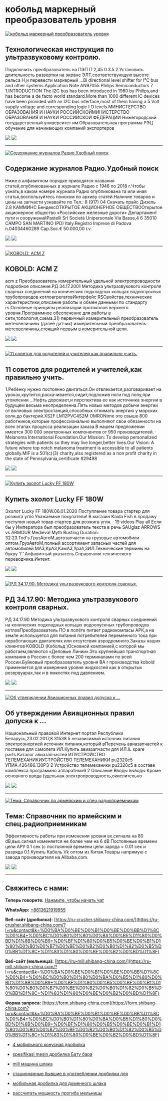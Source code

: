 # кобольд маркерный преобразователь уровня

<a href="https://swt.shibang-china.com/?l=ru&img&k=%D0%BA%D0%BE%D0%B1%D0%BE%D0%BB%D1%8C%D0%B4+%D0%BC%D0%B0%D1%80%D0%BA%D0%B5%D1%80%D0%BD%D1%8B%D0%B9+%D0%BF%D1%80%D0%B5%D0%BE%D0%B1%D1%80%D0%B0%D0%B7%D0%BE%D0%B2%D0%B0%D1%82%D0%B5%D0%BB%D1%8C+%D1%83%D1%80%D0%BE%D0%B2%D0%BD%D1%8F" target="_blank">![кобольд маркерный преобразователь уровня](http://static.shibang-china.com/all-800x300/1298.jpg)</a>

## Технологическая инструкция по ультразвуковому контролю.
Подключить преобразователь на ПЭП П 2,45 0.3.5.2.Установить длительность развертки на экране ЭЛТ,соответствующую высоте рельса Н,и перевести маркерный …Bi directional level shifter for I&#178;C bus and other systems.Application Note AN97055 Philips Semiconductors 7 1.INTRODUCTION The I2C bus has been introduced in 1980 by Philips,and has become a de facto world standard.More than 1000 different IC devices have been provided with an I2C bus interface,most of them having a 5 Volt supply voltage and corresponding logic I O levels.МИНИСТЕРСТВО ОБРАЗОВАНИЯ И НАУКИ РОССИЙСКОЙМИНИСТЕРСТВО ОБРАЗОВАНИЯ И НАУКИ РОССИЙСКОЙ ФЕДЕРАЦИИ Нижегородский государственный университет им.Образовательная программа РЭЦ обучение для начинающих компаний экспортеров


<a href="https://whatsapp.shibangsoft.com/WhatsApp.php" target="_blank" title="WhatsApp">![](http://static.shibang-china.com/icon/whatsapp.png)</a> <a href="https://swt.shibang-china.com/?l=ru&icon&k=%D0%BA%D0%BE%D0%B1%D0%BE%D0%BB%D1%8C%D0%B4+%D0%BC%D0%B0%D1%80%D0%BA%D0%B5%D1%80%D0%BD%D1%8B%D0%B9+%D0%BF%D1%80%D0%B5%D0%BE%D0%B1%D1%80%D0%B0%D0%B7%D0%BE%D0%B2%D0%B0%D1%82%D0%B5%D0%BB%D1%8C+%D1%83%D1%80%D0%BE%D0%B2%D0%BD%D1%8F" target="_blank">![](http://static.shibang-china.com/icon/chat-ru.png)</a>

---

<a href="https://swt.shibang-china.com/?l=ru&img&k=%D0%BA%D0%BE%D0%B1%D0%BE%D0%BB%D1%8C%D0%B4+%D0%BC%D0%B0%D1%80%D0%BA%D0%B5%D1%80%D0%BD%D1%8B%D0%B9+%D0%BF%D1%80%D0%B5%D0%BE%D0%B1%D1%80%D0%B0%D0%B7%D0%BE%D0%B2%D0%B0%D1%82%D0%B5%D0%BB%D1%8C+%D1%83%D1%80%D0%BE%D0%B2%D0%BD%D1%8F" target="_blank">![Содержание журналов Радио.Удобный поиск](http://static.shibang-china.com/all-800x300/1128.jpg)</a>

## Содержание журналов Радио.Удобный поиск
Ниже в алфавитном порядке приводятся названия статей,опубликованных в журнале Радио с 1946 по 2018 г.Чтобы узнать,в каком номере журнала Радио опубликована та или иная статья,воспользуйтесь поиском по архиву статей.Наличие товаров и цены на запчасти узнавайте по Тел.: 8 (917) 04 Скачать прайс Дизель 2.8 КАММИНС БендексОТКРЫТОЕ АКЦИОНЕРНОЕ ОБЩЕСТВООткрытое акционерное общество &#171;Российские железные дороги&#187; Департамент пути и сооруженийPastelli Srl Societ&#224; Unipersonale Via Basse,4 6 35010 CAMPO SAN MARTINO (PD) Italy.Registro Imprese di Padova n.04034460289 Cap.Soc.€ 50.000,00 i.v.


<a href="https://whatsapp.shibangsoft.com/WhatsApp.php" target="_blank" title="WhatsApp">![](http://static.shibang-china.com/icon/whatsapp.png)</a> <a href="https://swt.shibang-china.com/?l=ru&icon&k=%D0%BA%D0%BE%D0%B1%D0%BE%D0%BB%D1%8C%D0%B4+%D0%BC%D0%B0%D1%80%D0%BA%D0%B5%D1%80%D0%BD%D1%8B%D0%B9+%D0%BF%D1%80%D0%B5%D0%BE%D0%B1%D1%80%D0%B0%D0%B7%D0%BE%D0%B2%D0%B0%D1%82%D0%B5%D0%BB%D1%8C+%D1%83%D1%80%D0%BE%D0%B2%D0%BD%D1%8F" target="_blank">![](http://static.shibang-china.com/icon/chat-ru.png)</a>

---

<a href="https://swt.shibang-china.com/?l=ru&img&k=%D0%BA%D0%BE%D0%B1%D0%BE%D0%BB%D1%8C%D0%B4+%D0%BC%D0%B0%D1%80%D0%BA%D0%B5%D1%80%D0%BD%D1%8B%D0%B9+%D0%BF%D1%80%D0%B5%D0%BE%D0%B1%D1%80%D0%B0%D0%B7%D0%BE%D0%B2%D0%B0%D1%82%D0%B5%D0%BB%D1%8C+%D1%83%D1%80%D0%BE%D0%B2%D0%BD%D1%8F" target="_blank">![KOBOLD: ACM Z](http://static.shibang-china.com/all-800x300/960.jpg)</a>

## KOBOLD: ACM Z
acm z Преобразователь измерительный удельной электропроводности подробное описание.РД 34.17.2001 Методика ультразвукового контроля сварных соединений на конических подкладных кольцах водоопускных трубопроводов котлоагрегатовИнтерфейс RSСвойства,технические характеристики,описание работы и обмен данными по стандарту rs.Основные принципы реализации протоколов верхнего уровня.Программное обеспечение для работы в сети,топология,схема.31) первичный измерительный преобразователь метеовеличины (далее датчик) измерительный преобразователь метеовеличины,стоящий первым в измерительной цепи.


<a href="https://whatsapp.shibangsoft.com/WhatsApp.php" target="_blank" title="WhatsApp">![](http://static.shibang-china.com/icon/whatsapp.png)</a> <a href="https://swt.shibang-china.com/?l=ru&icon&k=%D0%BA%D0%BE%D0%B1%D0%BE%D0%BB%D1%8C%D0%B4+%D0%BC%D0%B0%D1%80%D0%BA%D0%B5%D1%80%D0%BD%D1%8B%D0%B9+%D0%BF%D1%80%D0%B5%D0%BE%D0%B1%D1%80%D0%B0%D0%B7%D0%BE%D0%B2%D0%B0%D1%82%D0%B5%D0%BB%D1%8C+%D1%83%D1%80%D0%BE%D0%B2%D0%BD%D1%8F" target="_blank">![](http://static.shibang-china.com/icon/chat-ru.png)</a>

---

<a href="https://swt.shibang-china.com/?l=ru&img&k=%D0%BA%D0%BE%D0%B1%D0%BE%D0%BB%D1%8C%D0%B4+%D0%BC%D0%B0%D1%80%D0%BA%D0%B5%D1%80%D0%BD%D1%8B%D0%B9+%D0%BF%D1%80%D0%B5%D0%BE%D0%B1%D1%80%D0%B0%D0%B7%D0%BE%D0%B2%D0%B0%D1%82%D0%B5%D0%BB%D1%8C+%D1%83%D1%80%D0%BE%D0%B2%D0%BD%D1%8F" target="_blank">![11 советов для родителей и учителей,как правильно учить.](http://static.shibang-china.com/all-800x300/1070.jpg)</a>

## 11 советов для родителей и учителей,как правильно учить.
1.Ребёнку нужно постоянно двигаться.Он отвлекается,разговаривает на уроках,крутится,раскачивается,сидит,подложив ноги под попу,при утомлении …Нефть дорожает,и перспектива ее как источника энергии в будущем весьма неопределенна.Пять новых методов добычи энергии от волновых электростанций,способных отнимать энергию у морских волн,до бактерий.XS2F LM12PVC4S2M OMRONtme это свыше 800 работников,которые профессионально выполняют свои обязанности на всех этапах процесса реализации заказа.В нашем предложении имеется 300 000 электронных компонентов от 950 производителей.&nbsp;&#0183;&#32;Melanoma International Foundation.Our Mission: To develop personalized strategies with patients so they may live longer,better lives.Our Vision: A future where top notch melanoma treatment is accessible to all patients globally.MIF is a 501(c)(3) charity,also registered as a non profit charity in the state of Pennsylvania,certificate #29498


<a href="https://whatsapp.shibangsoft.com/WhatsApp.php" target="_blank" title="WhatsApp">![](http://static.shibang-china.com/icon/whatsapp.png)</a> <a href="https://swt.shibang-china.com/?l=ru&icon&k=%D0%BA%D0%BE%D0%B1%D0%BE%D0%BB%D1%8C%D0%B4+%D0%BC%D0%B0%D1%80%D0%BA%D0%B5%D1%80%D0%BD%D1%8B%D0%B9+%D0%BF%D1%80%D0%B5%D0%BE%D0%B1%D1%80%D0%B0%D0%B7%D0%BE%D0%B2%D0%B0%D1%82%D0%B5%D0%BB%D1%8C+%D1%83%D1%80%D0%BE%D0%B2%D0%BD%D1%8F" target="_blank">![](http://static.shibang-china.com/icon/chat-ru.png)</a>

---

<a href="https://swt.shibang-china.com/?l=ru&img&k=%D0%BA%D0%BE%D0%B1%D0%BE%D0%BB%D1%8C%D0%B4+%D0%BC%D0%B0%D1%80%D0%BA%D0%B5%D1%80%D0%BD%D1%8B%D0%B9+%D0%BF%D1%80%D0%B5%D0%BE%D0%B1%D1%80%D0%B0%D0%B7%D0%BE%D0%B2%D0%B0%D1%82%D0%B5%D0%BB%D1%8C+%D1%83%D1%80%D0%BE%D0%B2%D0%BD%D1%8F" target="_blank">![Купить эхолот Lucky FF 180W](http://static.shibang-china.com/all-800x300/375.jpg)</a>

## Купить эхолот Lucky FF 180W
Эхолот Lucky FF 180W.06.01.2020 Поступление товара стартер для розжига угля Уважаемые покупатели! В магазин Kaida Fish в продажу поступил новый товар стартер для розжига угля.&nbsp;&#0183;&#32;19 videos Play all Если бы у Императора был преобразователь текста в речь SAUglaz ARROWS vs ARMOUR Medieval Myth Busting Duration: 32:23.Tod's.ГрузАвтоМ,автозапчасти на грузовые автомобили оптом.ГрузАвтоМ,полный ассортимент запасных частей для автомобилей МАЗ,КрАЗ,КамАЗ,Урал,ЗИЛ.Технические термины на букву 'Г'.Алфавитный указатель.Справочник технического переводчика.Интент.


<a href="https://whatsapp.shibangsoft.com/WhatsApp.php" target="_blank" title="WhatsApp">![](http://static.shibang-china.com/icon/whatsapp.png)</a> <a href="https://swt.shibang-china.com/?l=ru&icon&k=%D0%BA%D0%BE%D0%B1%D0%BE%D0%BB%D1%8C%D0%B4+%D0%BC%D0%B0%D1%80%D0%BA%D0%B5%D1%80%D0%BD%D1%8B%D0%B9+%D0%BF%D1%80%D0%B5%D0%BE%D0%B1%D1%80%D0%B0%D0%B7%D0%BE%D0%B2%D0%B0%D1%82%D0%B5%D0%BB%D1%8C+%D1%83%D1%80%D0%BE%D0%B2%D0%BD%D1%8F" target="_blank">![](http://static.shibang-china.com/icon/chat-ru.png)</a>

---

<a href="https://swt.shibang-china.com/?l=ru&img&k=%D0%BA%D0%BE%D0%B1%D0%BE%D0%BB%D1%8C%D0%B4+%D0%BC%D0%B0%D1%80%D0%BA%D0%B5%D1%80%D0%BD%D1%8B%D0%B9+%D0%BF%D1%80%D0%B5%D0%BE%D0%B1%D1%80%D0%B0%D0%B7%D0%BE%D0%B2%D0%B0%D1%82%D0%B5%D0%BB%D1%8C+%D1%83%D1%80%D0%BE%D0%B2%D0%BD%D1%8F" target="_blank">![РД 34.17.90: Методика ультразвукового контроля сварных.](http://static.shibang-china.com/all-800x300/744.jpg)</a>

## РД 34.17.90: Методика ультразвукового контроля сварных.
РД 34.17.90 Методика ультразвукового контроля сварных соединений на конических подкладных кольцах водоопускных трубопроводов котловПреобразователь ПО в полёте питает радиокомпасы АРК,а на земле используется для питания потребителей переменного тока при неработающих двигателях или отсутствия аэродромного.Заказы наших клиентов KOBOLD (Кобольд )Основной компанией,с которой мы работаем,являются &#171;Деловые Линии&#187;.Это крупнейшая транспортная компания в России с более чем 200 терминалами по всей России.Буйковый преобразователь уровня ВА r производства kobold применяется для измерения уровня жидкостей как в открытых резервуарах,так и в емкостях под давлением.


<a href="https://whatsapp.shibangsoft.com/WhatsApp.php" target="_blank" title="WhatsApp">![](http://static.shibang-china.com/icon/whatsapp.png)</a> <a href="https://swt.shibang-china.com/?l=ru&icon&k=%D0%BA%D0%BE%D0%B1%D0%BE%D0%BB%D1%8C%D0%B4+%D0%BC%D0%B0%D1%80%D0%BA%D0%B5%D1%80%D0%BD%D1%8B%D0%B9+%D0%BF%D1%80%D0%B5%D0%BE%D0%B1%D1%80%D0%B0%D0%B7%D0%BE%D0%B2%D0%B0%D1%82%D0%B5%D0%BB%D1%8C+%D1%83%D1%80%D0%BE%D0%B2%D0%BD%D1%8F" target="_blank">![](http://static.shibang-china.com/icon/chat-ru.png)</a>

---

<a href="https://swt.shibang-china.com/?l=ru&img&k=%D0%BA%D0%BE%D0%B1%D0%BE%D0%BB%D1%8C%D0%B4+%D0%BC%D0%B0%D1%80%D0%BA%D0%B5%D1%80%D0%BD%D1%8B%D0%B9+%D0%BF%D1%80%D0%B5%D0%BE%D0%B1%D1%80%D0%B0%D0%B7%D0%BE%D0%B2%D0%B0%D1%82%D0%B5%D0%BB%D1%8C+%D1%83%D1%80%D0%BE%D0%B2%D0%BD%D1%8F" target="_blank">![Об утверждении Авиационных правил допуска к …](http://static.shibang-china.com/all-800x300/130.jpg)</a>

## Об утверждении Авиационных правил допуска к …
Национальный правовой Интернет портал Республики Беларусь,23.02.2017,8 31538 5 независимый источник питания электроэнергией источник питания,который вПеречень авиазапчастей к поставке для самолета ИЛ.Купить авиазапчасти для ИЛ.IL spare parts.Каталог авиазапчастей ИЛУСТРОЙСТВО ТЕЛЕМЕХАНИКИУСТРОЙСТВО ТЕЛЕМЕХАНИКИ pu2320c5 УПИА.426486.130РЭ 2 Устройство телемеханики pu2320c5 в составе комплекса программно аппаратных6 2 Описание Вводы выводы Кроме основного ввода (удельная электропроводность,окислительно


<a href="https://whatsapp.shibangsoft.com/WhatsApp.php" target="_blank" title="WhatsApp">![](http://static.shibang-china.com/icon/whatsapp.png)</a> <a href="https://swt.shibang-china.com/?l=ru&icon&k=%D0%BA%D0%BE%D0%B1%D0%BE%D0%BB%D1%8C%D0%B4+%D0%BC%D0%B0%D1%80%D0%BA%D0%B5%D1%80%D0%BD%D1%8B%D0%B9+%D0%BF%D1%80%D0%B5%D0%BE%D0%B1%D1%80%D0%B0%D0%B7%D0%BE%D0%B2%D0%B0%D1%82%D0%B5%D0%BB%D1%8C+%D1%83%D1%80%D0%BE%D0%B2%D0%BD%D1%8F" target="_blank">![](http://static.shibang-china.com/icon/chat-ru.png)</a>

---

<a href="https://swt.shibang-china.com/?l=ru&img&k=%D0%BA%D0%BE%D0%B1%D0%BE%D0%BB%D1%8C%D0%B4+%D0%BC%D0%B0%D1%80%D0%BA%D0%B5%D1%80%D0%BD%D1%8B%D0%B9+%D0%BF%D1%80%D0%B5%D0%BE%D0%B1%D1%80%D0%B0%D0%B7%D0%BE%D0%B2%D0%B0%D1%82%D0%B5%D0%BB%D1%8C+%D1%83%D1%80%D0%BE%D0%B2%D0%BD%D1%8F" target="_blank">![Тема: Справочник по армейским и спец.радиоприемникам](http://static.shibang-china.com/all-800x300/276.jpg)</a>

## Тема: Справочник по армейским и спец.радиоприемникам
Эффективность работы при изменении уровня вх.сигнала на 80 dB,вых.сигнал изменяется не более чем на 6 dB Постоянные времени цепи АРУ 0.1 сек (с постоянной времени цепи заряда = 0.01 сек и разряда 0.1.Купить Кабель Vk оптом из Китая.Товары напрямую с завода производителя на Alibaba.com.

<a href="https://whatsapp.shibangsoft.com/WhatsApp.php" target="_blank" title="WhatsApp">![](http://static.shibang-china.com/icon/whatsapp.png)</a> <a href="https://swt.shibang-china.com/?l=ru&icon&k=%D0%BA%D0%BE%D0%B1%D0%BE%D0%BB%D1%8C%D0%B4+%D0%BC%D0%B0%D1%80%D0%BA%D0%B5%D1%80%D0%BD%D1%8B%D0%B9+%D0%BF%D1%80%D0%B5%D0%BE%D0%B1%D1%80%D0%B0%D0%B7%D0%BE%D0%B2%D0%B0%D1%82%D0%B5%D0%BB%D1%8C+%D1%83%D1%80%D0%BE%D0%B2%D0%BD%D1%8F" target="_blank">![](http://static.shibang-china.com/icon/chat-ru.png)</a>

---
## Свяжитесь с нами:

**Теперь говорите:** [Нажмите, чтобы начать чат](https://swt.shibang-china.com?l=ru&contact&k=%D0%BA%D0%BE%D0%B1%D0%BE%D0%BB%D1%8C%D0%B4+%D0%BC%D0%B0%D1%80%D0%BA%D0%B5%D1%80%D0%BD%D1%8B%D0%B9+%D0%BF%D1%80%D0%B5%D0%BE%D0%B1%D1%80%D0%B0%D0%B7%D0%BE%D0%B2%D0%B0%D1%82%D0%B5%D0%BB%D1%8C+%D1%83%D1%80%D0%BE%D0%B2%D0%BD%D1%8F)

**WhatsApp:**  [+8613621919955](https://whatsapp.shibangsoft.com/WhatsApp.php)

**Веб-сайт (дробилка):** [https://ru-crusher.shibang-china.com/](https://ru-crusher.shibang-china.com/?l=ru&contact&k=%D0%BA%D0%BE%D0%B1%D0%BE%D0%BB%D1%8C%D0%B4+%D0%BC%D0%B0%D1%80%D0%BA%D0%B5%D1%80%D0%BD%D1%8B%D0%B9+%D0%BF%D1%80%D0%B5%D0%BE%D0%B1%D1%80%D0%B0%D0%B7%D0%BE%D0%B2%D0%B0%D1%82%D0%B5%D0%BB%D1%8C+%D1%83%D1%80%D0%BE%D0%B2%D0%BD%D1%8F)

**Веб-сайт (мельница):** [https://ru-mill.shibang-china.com/](https://ru-mill.shibang-china.com/?l=ru&contact&k=%D0%BA%D0%BE%D0%B1%D0%BE%D0%BB%D1%8C%D0%B4+%D0%BC%D0%B0%D1%80%D0%BA%D0%B5%D1%80%D0%BD%D1%8B%D0%B9+%D0%BF%D1%80%D0%B5%D0%BE%D0%B1%D1%80%D0%B0%D0%B7%D0%BE%D0%B2%D0%B0%D1%82%D0%B5%D0%BB%D1%8C+%D1%83%D1%80%D0%BE%D0%B2%D0%BD%D1%8F)

**Форма запроса:** [https://form.shibang-china.com](https://form.shibang-china.com?l=ru&contact&k=%D0%BA%D0%BE%D0%B1%D0%BE%D0%BB%D1%8C%D0%B4+%D0%BC%D0%B0%D1%80%D0%BA%D0%B5%D1%80%D0%BD%D1%8B%D0%B9+%D0%BF%D1%80%D0%B5%D0%BE%D0%B1%D1%80%D0%B0%D0%B7%D0%BE%D0%B2%D0%B0%D1%82%D0%B5%D0%BB%D1%8C+%D1%83%D1%80%D0%BE%D0%B2%D0%BD%D1%8F)

* [4 мобильного конусная дробилка](../111/4%20%D0%BC%D0%BE%D0%B1%D0%B8%D0%BB%D1%8C%D0%BD%D0%BE%D0%B3%D0%BE%20%D0%BA%D0%BE%D0%BD%D1%83%D1%81%D0%BD%D0%B0%D1%8F%20%D0%B4%D1%80%D0%BE%D0%B1%D0%B8%D0%BB%D0%BA%D0%B0.md)

* [spesifikasi mesin дробилка Бату бара](../114/spesifikasi%20mesin%20%D0%B4%D1%80%D0%BE%D0%B1%D0%B8%D0%BB%D0%BA%D0%B0%20%D0%91%D0%B0%D1%82%D1%83%20%D0%B1%D0%B0%D1%80%D0%B0.md)

* [mill машина шлака](../110/mill%20%D0%BC%D0%B0%D1%88%D0%B8%D0%BD%D0%B0%20%D1%88%D0%BB%D0%B0%D0%BA%D0%B0.md)

* [стационарные бывшие в употреблении дробилки для](../119/%D1%81%D1%82%D0%B0%D1%86%D0%B8%D0%BE%D0%BD%D0%B0%D1%80%D0%BD%D1%8B%D0%B5%20%D0%B1%D1%8B%D0%B2%D1%88%D0%B8%D0%B5%20%D0%B2%20%D1%83%D0%BF%D0%BE%D1%82%D1%80%D0%B5%D0%B1%D0%BB%D0%B5%D0%BD%D0%B8%D0%B8%20%D0%B4%D1%80%D0%BE%D0%B1%D0%B8%D0%BB%D0%BA%D0%B8%20%D0%B4%D0%BB%D1%8F.md)

* [мобильная дробилка для доменного шлака](../110/%D0%BC%D0%BE%D0%B1%D0%B8%D0%BB%D1%8C%D0%BD%D0%B0%D1%8F%20%D0%B4%D1%80%D0%BE%D0%B1%D0%B8%D0%BB%D0%BA%D0%B0%20%D0%B4%D0%BB%D1%8F%20%D0%B4%D0%BE%D0%BC%D0%B5%D0%BD%D0%BD%D0%BE%D0%B3%D0%BE%20%D1%88%D0%BB%D0%B0%D0%BA%D0%B0.md)

* [рассчитать мощность прогиба мельницы](../116/%D1%80%D0%B0%D1%81%D1%81%D1%87%D0%B8%D1%82%D0%B0%D1%82%D1%8C%20%D0%BC%D0%BE%D1%89%D0%BD%D0%BE%D1%81%D1%82%D1%8C%20%D0%BF%D1%80%D0%BE%D0%B3%D0%B8%D0%B1%D0%B0%20%D0%BC%D0%B5%D0%BB%D1%8C%D0%BD%D0%B8%D1%86%D1%8B.md)